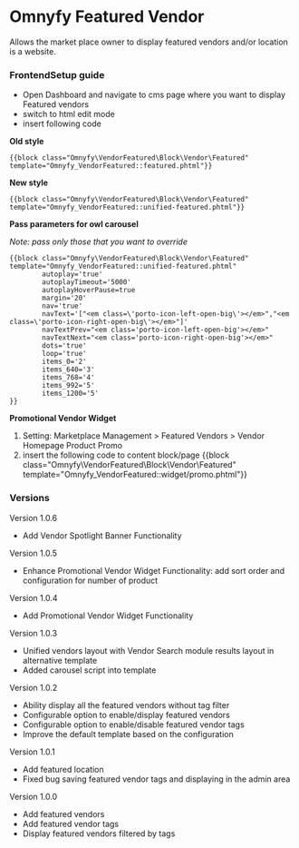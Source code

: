 # Omnyfy Featured Vendor

Allows the market place owner to display featured vendors and/or location is a website.

### FrontendSetup guide
* Open Dashboard and navigate to cms page where you want to display Featured vendors
* switch to html edit mode
* insert following code
 
**Old style**
```
{{block class="Omnyfy\VendorFeatured\Block\Vendor\Featured" 
template="Omnyfy_VendorFeatured::featured.phtml"}}
```

**New style**
```
{{block class="Omnyfy\VendorFeatured\Block\Vendor\Featured" 
template="Omnyfy_VendorFeatured::unified-featured.phtml"}}
```

**Pass parameters for owl carousel**

_Note: pass only those that you want to override_
```
{{block class="Omnyfy\VendorFeatured\Block\Vendor\Featured" 
template="Omnyfy_VendorFeatured::unified-featured.phtml"
        autoplay='true'
        autoplayTimeout='5000'
        autoplayHoverPause=true
        margin='20'
        nav='true'
        navText='["<em class=\'porto-icon-left-open-big\'></em>","<em class=\'porto-icon-right-open-big\'></em>"]'
        navTextPrev="<em class='porto-icon-left-open-big'></em>"
        navTextNext="<em class='porto-icon-right-open-big'></em>"
        dots='true'
        loop='true'
        items_0='2'
        items_640='3'
        items_768='4'
        items_992='5'
        items_1200='5'
}}
```
**Promotional Vendor Widget**
1. Setting: Marketplace Management > Featured Vendors > Vendor Homepage Product Promo
2. insert the following code to content block/page
{{block class="Omnyfy\VendorFeatured\Block\Vendor\Featured" template="Omnyfy_VendorFeatured::widget/promo.phtml"}}

### Versions
Version 1.0.6
- Add Vendor Spotlight Banner Functionality

Version 1.0.5
- Enhance Promotional Vendor Widget Functionality: add sort order and configuration for number of product

Version 1.0.4
- Add Promotional Vendor Widget Functionality

Version 1.0.3
* Unified vendors layout with Vendor Search module results layout in alternative template
* Added carousel script into template    

Version 1.0.2
* Ability display all the featured vendors without tag filter
* Configurable option to enable/display featured vendors
* Configurable option to enable/disable featured vendor tags 
* Improve the default template based on the configuration 

Version 1.0.1
* Add featured location
* Fixed bug saving featured vendor tags and displaying in the admin area

Version 1.0.0
* Add featured vendors
* Add featured vendor tags
* Display featured vendors filtered by tags 